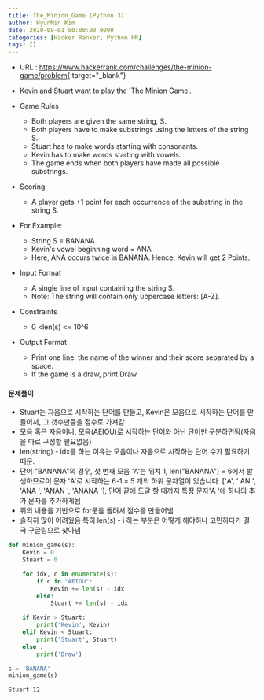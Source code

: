 ```yaml
---
title: The_Minion_Game (Python 3)
author: HyunMin Kim
date: 2020-09-01 00:00:00 0000
categories: [Hacker Ranker, Python HR]
tags: []
---
```


- URL : <https://www.hackerrank.com/challenges/the-minion-game/problem>{:target="_blank"}


- Kevin and Stuart want to play the 'The Minion Game'.

- Game Rules
    - Both players are given the same string, S.
    - Both players have to make substrings using the letters of the string S.
    - Stuart has to make words starting with consonants.
    - Kevin has to make words starting with vowels.
    - The game ends when both players have made all possible substrings.

- Scoring
    - A player gets +1 point for each occurrence of the substring in the string S.

- For Example:
    - String S = BANANA
    - Kevin's vowel beginning word = ANA
    - Here, ANA occurs twice in BANANA. Hence, Kevin will get 2 Points.

- Input Format
    - A single line of input containing the string S.
    - Note: The string  will contain only uppercase letters: [A-Z].

- Constraints
    - 0 <len(s) <= 10^6


- Output Format
    - Print one line: the name of the winner and their score separated by a space.
    - If the game is a draw, print Draw.

#### 문제풀이
- Stuart는 자음으로 시작하는 단어를 만들고, Kevin은 모음으로 시작하는 단어를 만들어서, 그 갯수만큼을 점수로 가져감
- 모음 혹은 자음이니, 모음(AEIOU)로 시작하는 단어와 아닌 단어만 구분하면됨(자음을 따로 구성할 필요없음)
- len(string) - idx를 하는 이유는 모음이나 자음으로 시작하는 단어 수가 필요하기 때문.
- 단어 "BANANA"의 경우, 첫 번째 모음 'A'는 위치 1, len("BANANA") = 6에서 발생하므로이 문자 'A'로 시작하는 6-1 = 5 개의 하위 문자열이 있습니다. ['A', ' AN ', 'ANA ', 'ANAN ', 'ANANA '], 단어 끝에 도달 할 때까지 특정 문자'A '에 하나의 추가 문자를 추가하게됨
- 위의 내용을 기반으로 for문을 돌려서 점수를 만들어냄
- 솔직히 많이 어려웠음 특히 len(s) - i 하는 부분은 어떻게 해야하나 고민하다가 결국 구글링으로 찾아냄


```python
def minion_game(s):
    Kevin = 0
    Stuart = 0

    for idx, c in enumerate(s):
        if c in "AEIOU":
            Kevin += len(s) - idx
        else:
            Stuart += len(s) - idx

    if Kevin > Stuart:
        print('Kevin', Kevin)
    elif Kevin < Stuart:
        print('Stuart', Stuart)
    else :
        print('Draw')
```


```python
s = 'BANANA'
minion_game(s)
```

    Stuart 12

